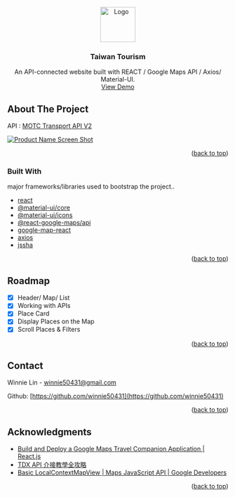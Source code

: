 <div id="top"></div>

<!-- PROJECT LOGO -->
<br />
<div align="center">
  <a href="https://taiwan-tour.netlify.app/">
    <img src="./public/logo192.png" alt="Logo" width="80" height="80">
  </a>

  <h3 align="center">Taiwan Tourism</h3>

  <p align="center">
    An API-connected website built with REACT / Google Maps API / Axios/ Material-UI.
    <br />
    <a href="https://taiwan-tour.netlify.app/">View Demo</a>
  </p>
</div>

<!-- ABOUT THE PROJECT -->

## About The Project

API : [MOTC Transport API V2](https://tdx.transportdata.tw/api-service/swagger)

[![Product Name Screen Shot][product-screenshot]](https://taiwan-tour.netlify.app/)

<p align="right">(<a href="#top">back to top</a>)</p>

### Built With

major frameworks/libraries used to bootstrap the project..

- [react]()
- [@material-ui/core]()
- [@material-ui/icons](h)
- [@react-google-maps/api]()
- [google-map-react]()
- [axios]()
- [jssha]()

<p align="right">(<a href="#top">back to top</a>)</p>

<!-- ROADMAP -->

## Roadmap

- [x] Header/ Map/ List
- [x] Working with APIs
- [x] Place Card
- [x] Display Places on the Map
- [x] Scroll Places & Filters

<p align="right">(<a href="#top">back to top</a>)</p>

<!-- CONTACT -->

## Contact

Winnie Lin - winnie50431@gmail.com

Github: [https://github.com/winnie50431](https://github.com/winnie50431)

<p align="right">(<a href="#top">back to top</a>)</p>

<!-- ACKNOWLEDGMENTS -->

## Acknowledgments

- [Build and Deploy a Google Maps Travel Companion Application | React.js](https://www.youtube.com/watch?v=UKdQjQX1Pko)
- [TDX API 介接教學全攻略](https://hackmd.io/1nMqecIOQ266nTv9PnjSQw?view)
- [Basic LocalContextMapView | Maps JavaScript API | Google Developers](https://developers.google.com/maps/documentation/javascript/local-context/samples/basic)

<p align="right">(<a href="#top">back to top</a>)</p>

[product-screenshot]: https://i.imgur.com/WRYxgOc.png
